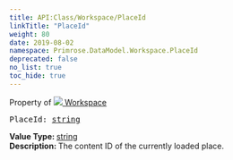```yaml
---
title: API:Class/Workspace/PlaceId
linkTitle: "PlaceId"
weight: 80
date: 2019-08-02
namespace: Primrose.DataModel.Workspace.PlaceId
deprecated: false
no_list: true
toc_hide: true
---
```

Property of <a href="/docs/api-reference/Class/Workspace"><img src="/icons/silk/world.png"/>&nbsp;Workspace</a>
<pre class="method-declaration">
PlaceId: <a class="type" href="/docs/api-reference/System/string">string</a></pre>
<b>Value Type: </b>
<a class="type" href="/docs/api-reference/System/string">string</a>
<br/>
<b>Description: </b>
The content ID of the currently loaded place.

